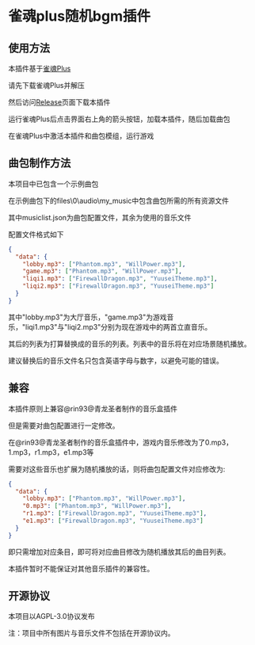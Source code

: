 # 雀魂plus随机bgm插件

## 使用方法

本插件基于[雀魂Plus](https://github.com/MajsoulPlus/majsoul-plus)

请先下载雀魂Plus并解压

然后访问[Release](https://github.com/Rococoscarlet/random_music_plugin_for_majsoul_plus/releases)页面下载本插件

运行雀魂Plus后点击界面右上角的箭头按钮，加载本插件，随后加载曲包

在雀魂Plus中激活本插件和曲包模组，运行游戏

## 曲包制作方法

本项目中已包含一个示例曲包

在示例曲包下的files\0\audio\my_music中包含曲包所需的所有资源文件

其中musiclist.json为曲包配置文件，其余为使用的音乐文件

配置文件格式如下

```json
{
  "data": {
    "lobby.mp3": ["Phantom.mp3", "WillPower.mp3"],
    "game.mp3": ["Phantom.mp3", "WillPower.mp3"],
    "liqi1.mp3": ["FirewallDragon.mp3", "YuuseiTheme.mp3"],
    "liqi2.mp3": ["FirewallDragon.mp3", "YuuseiTheme.mp3"]
  }
}
```

其中"lobby.mp3"为大厅音乐，"game.mp3"为游戏音乐，"liqi1.mp3"与"liqi2.mp3"分别为现在游戏中的两首立直音乐。

其后的列表为打算替换成的音乐的列表。列表中的音乐将在对应场景随机播放。

建议替换后的音乐文件名只包含英语字母与数字，以避免可能的错误。

## 兼容

本插件原则上兼容@rin93@青龙圣者制作的音乐盒插件

但是需要对曲包配置进行一定修改。

在@rin93@青龙圣者制作的音乐盒插件中，游戏内音乐修改为了0.mp3，1.mp3，r1.mp3，e1.mp3等

需要对这些音乐也扩展为随机播放的话，则将曲包配置文件对应修改为:

```json
{
  "data": {
    "lobby.mp3": ["Phantom.mp3", "WillPower.mp3"],
    "0.mp3": ["Phantom.mp3", "WillPower.mp3"],
    "r1.mp3": ["FirewallDragon.mp3", "YuuseiTheme.mp3"],
    "e1.mp3": ["FirewallDragon.mp3", "YuuseiTheme.mp3"]
  }
}
```

即只需增加对应条目，即可将对应曲目修改为随机播放其后的曲目列表。

本插件暂时不能保证对其他音乐插件的兼容性。

## 开源协议

本项目以AGPL-3.0协议发布

注：项目中所有图片与音乐文件不包括在开源协议内。
